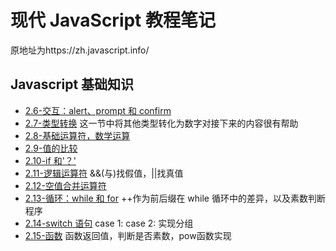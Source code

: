 # 现代 JavaScript 教程笔记

原地址为https://zh.javascript.info/

## Javascript 基础知识

- [2.6-交互：alert、prompt 和 confirm](./JavaScript基础知识/2.6-交互：alert、prompt%20和%20confirm.html)
- [2.7-类型转换](./JavaScript基础知识/2.7-类型转换.html)
  这一节中将其他类型转化为数字对接下来的内容很有帮助
- [2.8-基础运算符，数学运算](./JavaScript基础知识/2.8-基础运算符，数学运算.html)
- [2.9-值的比较](./JavaScript基础知识/2.9-值的比较.html)
- [2.10-if 和'？'](JavaScript基础知识/2.10-if和'？'.html)
- [2.11-逻辑运算符](JavaScript基础知识/2.11-逻辑运算符.html)
  &&(与)找假值，||找真值
- [2.12-空值合并运算符](JavaScript基础知识/2.12-空值合并运算符.html)
- [2.13-循环：while 和 for](JavaScript基础知识/2.13-循环：while%20和%20for.html) ++作为前后缀在 while 循环中的差异，以及素数判断程序
- [2.14-switch 语句](/JavaScript基础知识/2.14-switch语句.html) case 1: case 2: 实现分组
-  [2.15-函数](./JavaScript基础知识/2.15-函数.html) 函数返回值，判断是否素数，pow函数实现